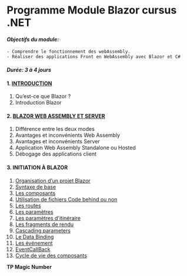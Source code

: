 # Programme Module Blazor cursus .NET
#### ***Objectifs du module:***
    - Comprendre le fonctionnement des webAssembly.
    - Réaliser des applications Front en WebAssembly avec Blazor et C#
#### ***Durée: 3 à 4 jours***
 
#### 1. [INTRODUCTION](https://learn.microsoft.com/fr-fr/aspnet/core/blazor/?view=aspnetcore-6.0)
1. Qu’est-ce que Blazor ?
2. Introduction Blazor
 
#### 2. [BLAZOR WEB ASSEMBLY ET SERVER](https://learn.microsoft.com/fr-fr/aspnet/core/blazor/hosting-models?view=aspnetcore-6.0)
1. Différence entre les deux modes
2. Avantages et inconvénients Web Assembly
3. Avantages et inconvénients Server
4. Application Web Assembly Standalone ou Hosted
5. Débogage des applications client
 
#### 3. INITIATION À BLAZOR
1. [Organisation d’un projet Blazor](https://learn.microsoft.com/fr-fr/aspnet/core/blazor/project-structure?view=aspnetcore-6.0)
2. [Syntaxe de base](https://learn.microsoft.com/fr-fr/aspnet/core/blazor/fundamentals/?view=aspnetcore-6.0)
3. [Les composants](https://learn.microsoft.com/fr-fr/aspnet/core/blazor/components/?view=aspnetcore-6.0)
4. [Utilisation de fichiers Code behind ou non](https://learn.microsoft.com/fr-fr/aspnet/core/blazor/components/?view=aspnetcore-6.0#partial-class-support)
5. [Les routes](https://learn.microsoft.com/fr-fr/aspnet/core/blazor/fundamentals/routing?view=aspnetcore-6.0)
6. [Les paramètres](https://learn.microsoft.com/fr-fr/aspnet/core/blazor/components/?view=aspnetcore-6.0#component-parameters)
7. [Les paramètres d'itinéraire](https://learn.microsoft.com/fr-fr/aspnet/core/blazor/components/?view=aspnetcore-6.0#route-parameters)
8. [Les fragments de rendu](https://learn.microsoft.com/fr-fr/aspnet/core/blazor/components/?view=aspnetcore-6.0#child-content-render-fragments)
9. [Cascading parameters](https://learn.microsoft.com/fr-fr/aspnet/core/blazor/components/cascading-values-and-parameters?view=aspnetcore-6.0)
10. [Le Data Binding](https://learn.microsoft.com/fr-fr/aspnet/core/blazor/components/data-binding?view=aspnetcore-6.0)
11. [Les événement](https://learn.microsoft.com/fr-fr/aspnet/core/blazor/components/event-handling?view=aspnetcore-6.0)
12. [EventCallBack](https://learn.microsoft.com/fr-fr/aspnet/core/blazor/components/event-handling?view=aspnetcore-6.0#eventcallback-1)
13. [Cycle de vie des composants](https://learn.microsoft.com/fr-fr/aspnet/core/blazor/components/lifecycle?view=aspnetcore-6.0)
    
**TP Magic Number**